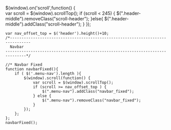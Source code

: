  $(window).on('scroll',function() {    
   var scroll = $(window).scrollTop();
   if (scroll < 245) {
    $(".header-middle").removeClass("scroll-header");
   }else{
    $(".header-middle").addClass("scroll-header");
   }
  });
  
  
    var nav_offset_top = $('header').height()+10; 
    /*-------------------------------------------------------------------------------
	  Navbar 
	-------------------------------------------------------------------------------*/

	//* Navbar Fixed  
    function navbarFixed(){
        if ( $('.menu-nav').length ){ 
            $(window).scroll(function() {
                var scroll = $(window).scrollTop();   
                if (scroll >= nav_offset_top ) {
                    $(".menu-nav").addClass("navbar_fixed");
                } else {
                    $(".menu-nav").removeClass("navbar_fixed");
                }
            });
        };
    };
    navbarFixed();